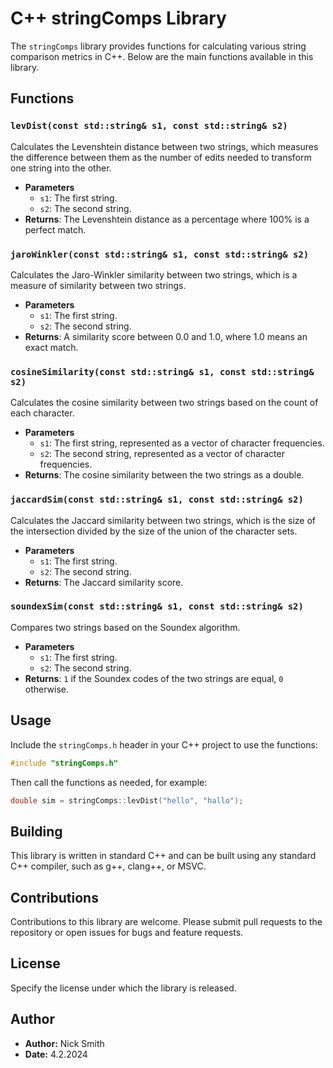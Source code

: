 # C++ stringComps Library

The `stringComps` library provides functions for calculating various string comparison metrics in C++. Below are the main functions available in this library.

## Functions

### `levDist(const std::string& s1, const std::string& s2)`

Calculates the Levenshtein distance between two strings, which measures the difference between them as the number of edits needed to transform one string into the other.

- **Parameters**
  - `s1`: The first string.
  - `s2`: The second string.
- **Returns**: The Levenshtein distance as a percentage where 100% is a perfect match.

### `jaroWinkler(const std::string& s1, const std::string& s2)`

Calculates the Jaro-Winkler similarity between two strings, which is a measure of similarity between two strings.

- **Parameters**
  - `s1`: The first string.
  - `s2`: The second string.
- **Returns**: A similarity score between 0.0 and 1.0, where 1.0 means an exact match.

### `cosineSimilarity(const std::string& s1, const std::string& s2)`

Calculates the cosine similarity between two strings based on the count of each character.

- **Parameters**
  - `s1`: The first string, represented as a vector of character frequencies.
  - `s2`: The second string, represented as a vector of character frequencies.
- **Returns**: The cosine similarity between the two strings as a double.

### `jaccardSim(const std::string& s1, const std::string& s2)`

Calculates the Jaccard similarity between two strings, which is the size of the intersection divided by the size of the union of the character sets.

- **Parameters**
  - `s1`: The first string.
  - `s2`: The second string.
- **Returns**: The Jaccard similarity score.

### `soundexSim(const std::string& s1, const std::string& s2)`

Compares two strings based on the Soundex algorithm.

- **Parameters**
  - `s1`: The first string.
  - `s2`: The second string.
- **Returns**: `1` if the Soundex codes of the two strings are equal, `0` otherwise.

## Usage

Include the `stringComps.h` header in your C++ project to use the functions:

```cpp
#include "stringComps.h"
```

Then call the functions as needed, for example:

```cpp
double sim = stringComps::levDist("hello", "hallo");
```

## Building

This library is written in standard C++ and can be built using any standard C++ compiler, such as g++, clang++, or MSVC.

## Contributions

Contributions to this library are welcome. Please submit pull requests to the repository or open issues for bugs and feature requests.

## License

Specify the license under which the library is released.

## Author

- **Author:** Nick Smith
- **Date:** 4.2.2024
